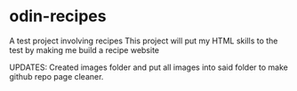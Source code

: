 # odin-recipes
A test project involving recipes
This project will put my HTML skills to the test by making me build a recipe website

UPDATES: Created images folder and put all images into said folder to make github repo page cleaner.